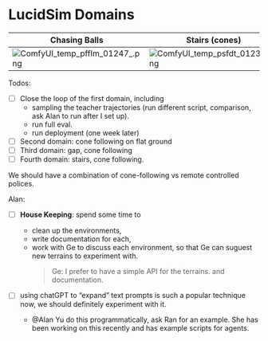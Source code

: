 # LucidSim Domains

|  Chasing Balls | Stairs (cones) | Gaps                                                            |
| -------------- | -------------- |-----------------------------------------------------------------|
| ![ComfyUI_temp_pfflm_01247_.png](ball_scene%2Fsamples%2FComfyUI_temp_pfflm_01247_.png) | ![ComfyUI_temp_psfdt_01235_.png](cone_scene%2Fsamples%2FComfyUI_temp_psfdt_01235_.png) | ![ComfyUI_04695_.png](gap_scene%2Fsamples%2FComfyUI_04695_.png) | 

Todos:
- [ ] Close the loop of the first domain, including 
  - sampling the teacher trajectories (run different script, comparison, ask Alan to run after I set up).
  - run full eval.
  - run deployment (one week later)
- [ ] Second domain: cone following on flat ground
- [ ] Third domain: gap, cone following
- [ ] Fourth domain: stairs, cone following.

We should have a combination of cone-following vs remote controlled polices. 

Alan:
- [ ] **House Keeping**: spend some time to 
  - clean up the environments, 
  - write documentation for each, 
  - work with Ge to discuss each environment, so that Ge can suguest new terrains to experiment with.
    > Ge: I prefer to have a simple API for the terrains. and documentation.

- [ ] using chatGPT to “expand” text prompts is such a popular technique now, we should definitely experiment with it. 
  - @Alan Yu do this programmatically, ask Ran for an example. She has been working on this recently and has example scripts for agents.